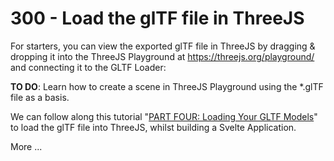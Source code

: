 # 300 - Load the glTF file in ThreeJS

For starters, you can view the exported glTF file in ThreeJS by dragging & dropping it into the ThreeJS Playground at https://threejs.org/playground/ and connecting it to the GLTF Loader:

**TO DO**: Learn how to create a scene in ThreeJS Playground using the *.glTF file as a basis.

We can follow along this tutorial "[PART FOUR: Loading Your GLTF Models](https://svelte.dev/repl/8ea0488302bb434991cc5b82f653cdb5?version=3.48.0)" to load the glTF file into ThreeJS, whilst building a Svelte Application.


More ...
